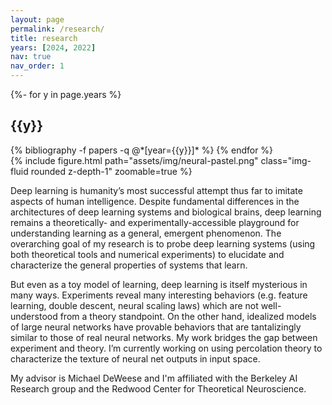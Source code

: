 ```yaml
---
layout: page
permalink: /research/
title: research
years: [2024, 2022]
nav: true
nav_order: 1
---
```


<div class="publications">

{%- for y in page.years %}
  <h2 class="year">{{y}}</h2>
  {% bibliography -f papers -q @*[year={{y}}]* %}
{% endfor %}

</div>

<div class="col-sm mt-0 mt-md-0">
    {% include figure.html path="assets/img/neural-pastel.png" class="img-fluid rounded z-depth-1" zoomable=true %}
</div>

Deep learning is humanity’s most successful attempt thus far to imitate aspects of human intelligence. Despite fundamental differences in the architectures of deep learning systems and biological brains, deep learning remains a theoretically- and experimentally-accessible playground for understanding learning as a general, emergent phenomenon. The overarching goal of my research is to probe deep learning systems (using both theoretical tools and numerical experiments) to elucidate and characterize the general properties of systems that learn.

But even as a toy model of learning, deep learning is itself mysterious in many ways. Experiments reveal many interesting behaviors (e.g. feature learning, double descent, neural scaling laws) which are not well-understood from a theory standpoint. On the other hand, idealized models of large neural networks have provable behaviors that are tantalizingly similar to those of real neural networks. My work bridges the gap between experiment and theory. I’m currently working on using percolation theory to characterize the texture of neural net outputs in input space.

My advisor is Michael DeWeese and I'm affiliated with the Berkeley AI Research group and the Redwood Center for Theoretical Neuroscience.

